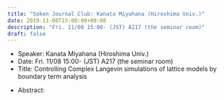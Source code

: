 ```yaml
---
title: "Soken Journal Club: Kanata Miyahana (Hiroshima Univ.)"
date: 2019-11-08T15:00:00+09:00
description: "Fri. 11/08 15:00- (JST) A217 (the seminar room)"
draft: false
---
```


- Speaker:
Kanata Miyahana (Hiroshima Univ.)
- Date:
Fri. 11/08 15:00- (JST) A217 (the seminar room)
- Title:
Controlling Complex Langevin simulations of lattice models by boundary term analysis

<!--more-->

- Abstract:

